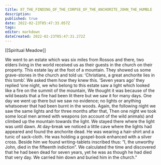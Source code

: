 ```yaml
---
title: 87_THE_FINDING_OF_THE_CORPSE_OF_THE_ANCHORITE_JOHN_THE_HUMBLE
description: 
published: true
date: 2022-02-23T05:47:33.057Z
tags: 
editor: markdown
dateCreated: 2022-02-23T05:47:31.272Z
---
```


[[Spiritual Meadow]]
 
We went to an estate which was six miles from Rossos and there, two elders living in the world received us as their guests in the church on their property. This estate lay at the foot of a mountain. They showed us some grave-stones in the church and told us: ‘Christians, a great anchorite lies in this tomb’. We asked them how they knew this. ‘Seven years ago’ they replied ‘one night, we who belong to this estate saw a light which looked like a fire on the summit of the mountain, We thought it was because of the wild beasts that a fire had been lit there but we saw it for many days. One day we went up there but we saw no evidence; no lights or anything whatsoever that had been burnt in the woods. Again, the following night we saw the same lights and for three months after that, Then one night we took some local men armed with weapons (on account of the wild animals) and climbed up the mountain towards the light. We stayed there where the light was until dawn. At day-break we noticed a little cave where the lights had appeared and found the anchorite dead. He was wearing a hair-shirt and a tunic of sack-cloth. He was holding a gospel-book enhanced with a silver cross. Beside him we found writing-tablets inscribed thus: “I, the unworthy John, died in the fifteenth indiction”. We calculated the time and discovered that he had been dead for seven years, yet he was as though he had died that very day. We carried him down and buried him in the church."
